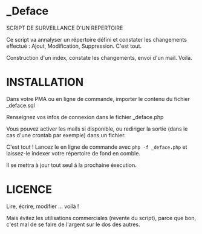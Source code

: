 _Deface
=======

SCRIPT DE SURVEILLANCE D'UN REPERTOIRE

Ce script va annalyser un répertoire défini et constater les changements effectué :
Ajout, Modification, Suppression. C'est tout.

Construction d'un index, constate les changements, envoi d'un mail. Voilà.

INSTALLATION
======

Dans votre PMA ou en ligne de commande, importer le contenu du fichier _deface.sql

Renseignez vos infos de connexion dans le fichier _deface.php

Vous pouvez activer les mails si disponible, ou rediriger la sortie (dans le cas d'une crontab par exemple) dans un fichier.

C'est tout ! Lancez le en ligne de commande avec `php -f _deface.php` et laissez-le indexer votre répertoire de fond en comble.

Il se mettra à jour tout seul à la prochaine éxecution.

LICENCE
=======

Lire, écrire, modifier ... voilà !

Mais évitez les utilisations commerciales (revente du script), parce que bon, c'est mal de se faire de l'argent sur le dos des autres.
